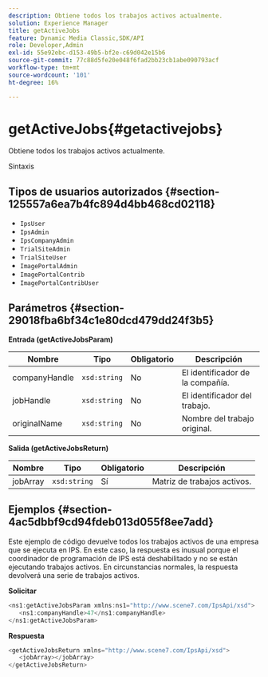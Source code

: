 ```yaml
---
description: Obtiene todos los trabajos activos actualmente.
solution: Experience Manager
title: getActiveJobs
feature: Dynamic Media Classic,SDK/API
role: Developer,Admin
exl-id: 55e92ebc-d153-49b5-bf2e-c69d042e15b6
source-git-commit: 77c88d5fe20e048f6fad2bb23cb1abe090793acf
workflow-type: tm+mt
source-wordcount: '101'
ht-degree: 16%

---
```


# getActiveJobs{#getactivejobs}

Obtiene todos los trabajos activos actualmente.

Sintaxis

## Tipos de usuarios autorizados {#section-125557a6ea7b4fc894d4bb468cd02118}

* `IpsUser`
* `IpsAdmin`
* `IpsCompanyAdmin`
* `TrialSiteAdmin`
* `TrialSiteUser`
* `ImagePortalAdmin`
* `ImagePortalContrib`
* `ImagePortalContribUser`

## Parámetros {#section-29018fba6bf34c1e80dcd479dd24f3b5}

**Entrada (getActiveJobsParam)**

| Nombre | Tipo | Obligatorio | Descripción |
|---|---|---|---|
| companyHandle | `xsd:string` | No | El identificador de la compañía. |
| jobHandle | `xsd:string` | No | El identificador del trabajo. |
| originalName | `xsd:string` | No | Nombre del trabajo original. |

**Salida (getActiveJobsReturn)**

| Nombre | Tipo | Obligatorio | Descripción |
|---|---|---|---|
| jobArray | `xsd:string` | Sí | Matriz de trabajos activos. |

## Ejemplos {#section-4ac5dbbf9cd94fdeb013d055f8ee7add}

Este ejemplo de código devuelve todos los trabajos activos de una empresa que se ejecuta en IPS. En este caso, la respuesta es inusual porque el coordinador de programación de IPS está deshabilitado y no se están ejecutando trabajos activos. En circunstancias normales, la respuesta devolverá una serie de trabajos activos.

**Solicitar**

```java
<ns1:getActiveJobsParam xmlns:ns1="http://www.scene7.com/IpsApi/xsd">
   <ns1:companyHandle>47</ns1:companyHandle>
</ns1:getActiveJobsParam>
```

**Respuesta**

```java
<getActiveJobsReturn xmlns="http://www.scene7.com/IpsApi/xsd">
   <jobArray></jobArray>
</getActiveJobsReturn>
```
